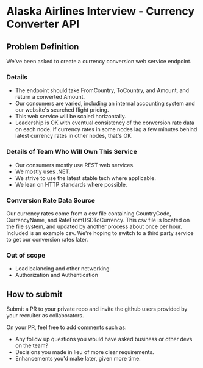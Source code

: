 # Alaska Airlines Interview - Currency Converter API

## Problem Definition
We've been asked to create a currency conversion web service endpoint.

### Details 
* The endpoint should take FromCountry, ToCountry, and Amount, and return a converted Amount. 
* Our consumers are varied, including an internal accounting system and our website's searched flight pricing.
* This web service will be scaled horizontally. 
* Leadership is OK with eventual consistency of the conversion rate data on each node. If currency rates in some nodes lag a few minutes behind latest currency rates in other nodes, that's OK.

### Details of Team Who Will Own This Service
* Our consumers mostly use REST web services.
* We mostly uses .NET. 
* We strive to use the latest stable tech where applicable. 
* We lean on HTTP standards where possible.

### Conversion Rate Data Source
Our currency rates come from a csv file containing CountryCode, CurrencyName, and RateFromUSDToCurrency. This csv file is located on the file system, and updated by another process about once per hour. Included is an example csv. We're hoping to switch to a third party service to get our conversion rates later.

### Out of scope
* Load balancing and other networking
* Authorization and Authentication

## How to submit
Submit a PR to your private repo and invite the github users provided by your recruiter as collaborators.

On your PR, feel free to add comments such as:
* Any follow up questions you would have asked business or other devs on the team?
* Decisions you made in lieu of more clear requirements.
* Enhancements you'd make later, given more time.
